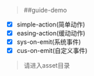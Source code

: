 > ##guide-demo 

- [x] simple-action(简单动作)
- [x] easing-action(缓动动作)
- [x] sys-on-emit(系统事件)
- [x] cus-on-emit(自定义事件)

> 请进入asset目录

